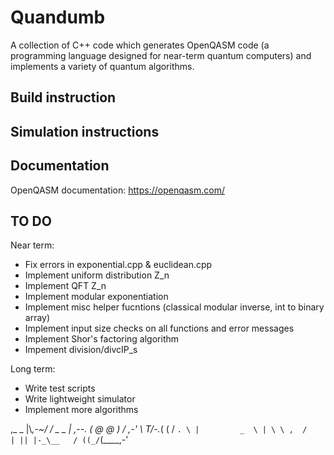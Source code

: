 # Quandumb

A collection of C++ code which generates OpenQASM code (a programming language designed for near-term quantum computers) and implements a variety of quantum algorithms.

## Build instruction


## Simulation instructions


## Documentation

OpenQASM documentation:
https://openqasm.com/ 

## TO DO
Near term:
- Fix errors in exponential.cpp & euclidean.cpp
- Implement uniform distribution Z_n
- Implement QFT Z_n
- Implement modular exponentiation
- Implement misc helper fucntions (classical modular inverse, int to binary array)
- Implement input size checks on all functions and error messages
- Implement Shor's factoring algorithm
- Impement division/divcIP_s

Long term:
- Write test scripts
- Write lightweight simulator
- Implement more algorithms 

,_     _
 |\\_,-~/
 / _  _ |    ,--.
(  @  @ )   / ,-'
 \  _T_/-._( (
 /         `. \
|         _  \ |
 \ \ ,  /      |
  || |-_\__   /
 ((_/`(____,-'
